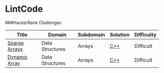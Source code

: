 LintCode
========

###HackerRank Challenges

| Title | Domain | Subdomain | Solution | Difficulty |
| ----- | ------ | --------- | -------- | ---------- |
|[Sparse Arrays](https://www.hackerrank.com/challenges/sparse-arrays)| Data Structures | Arrays | [C++](./sparse-arrays/sparse-arrays.cpp) |Difficult|
|[Dynamic Array](https://www.hackerrank.com/challenges/dynamic-array)| Data Structures | Arrays | [C++](./dynamic-array/dynamic-array.cpp) |Difficult|
